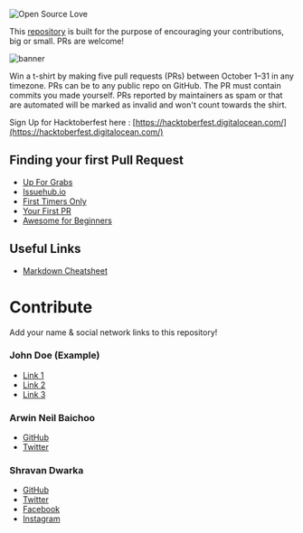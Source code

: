 ![Open Source Love](https://img.shields.io/badge/Open%20Source-%E2%9D%A4-pink.svg)

This [repository](https://github.com/Front-End-Coders-Mauritius/hacktoberfestmu-2019) is built for the purpose of encouraging your contributions, big or small. PRs are welcome!

![banner](https://github.com/Front-End-Coders-Mauritius/hacktoberfestmu-2019/raw/master/assets/hacktoberfest_banner.png)


Win a t-shirt by making five pull requests (PRs) between October 1–31 in any timezone. PRs can be to any public repo on GitHub. The PR must contain commits you made yourself. PRs reported by maintainers as spam or that are automated will be marked as invalid and won't count towards the shirt.

Sign Up for Hacktoberfest here : [https://hacktoberfest.digitalocean.com/](https://hacktoberfest.digitalocean.com/)

## Finding your first Pull Request
- [Up For Grabs](https://up-for-grabs.net/)
- [Issuehub.io](http://issuehub.io/)
- [First Timers Only](https://www.firsttimersonly.com/)
- [Your First PR](http://yourfirstpr.github.io/)
- [Awesome for Beginners](https://github.com/mungell/awesome-for-beginners)

## Useful Links
- [Markdown Cheatsheet](https://github.com/adam-p/markdown-here/wiki/Markdown-Cheatsheet)


# Contribute
Add your name & social network links to this repository!
### John Doe (Example)
 - [Link 1](www.example.com)
 - [Link 2](www.example.com) 
 - [Link 3](www.example.com)

### Arwin Neil Baichoo
- [GitHub](github.com/arwinneil)
- [Twitter](twitter.com/arwinneil)

### Shravan Dwarka
- [GitHub](github.com/shravanSD)
- [Twitter](twitter.com/shravandwarka)
- [Facebook](facebook.com/sudhveer)
- [Instagram](instragram.com/shravandwarka)
